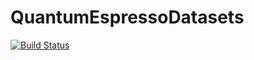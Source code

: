 # QuantumEspressoDatasets

[![Build Status](https://github.com/Koulb/QuantumEspressoDatasets.jl/actions/workflows/CI.yml/badge.svg?branch=main)](https://github.com/Koulb/QuantumEspressoDatasets.jl/actions/workflows/CI.yml?query=branch%3Amain)
